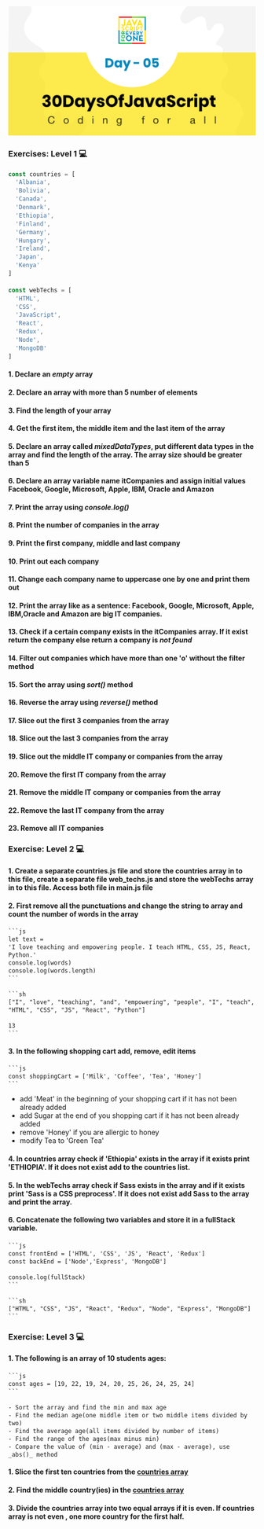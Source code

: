 
![day_1_1](https://github.com/Asabeneh/30-Days-Of-JavaScript/raw/master/images/banners/day_1_5.png)
### Exercises: Level 1 💻 
```js
const countries = [
  'Albania',
  'Bolivia',
  'Canada',
  'Denmark',
  'Ethiopia',
  'Finland',
  'Germany',
  'Hungary',
  'Ireland',
  'Japan',
  'Kenya'
]

const webTechs = [
  'HTML',
  'CSS',
  'JavaScript',
  'React',
  'Redux',
  'Node',
  'MongoDB'
]
```

#### 1. Declare an _empty_ array
#### 2. Declare an array with more than 5 number of elements
#### 3. Find the length of your array
#### 4. Get the first item, the middle item and the last item of the array
#### 5. Declare an array called _mixedDataTypes_, put different data types in the array and find the length of the array. The array size should  be greater than 5
#### 6. Declare an array variable name itCompanies and assign initial values Facebook, Google, Microsoft, Apple, IBM, Oracle and Amazon
#### 7. Print the array using _console.log()_
#### 8. Print the number of companies in the array
#### 9. Print the first company, middle and last company
#### 10. Print out each company
#### 11. Change each company name  to uppercase one by one and print them out
#### 12. Print the array like as a sentence: Facebook, Google, Microsoft, Apple, IBM,Oracle and Amazon are big IT companies.
#### 13. Check if a certain company exists in the itCompanies array. If it exist return the company else return a company is _not found_
#### 14. Filter out companies which have more than one 'o' without the filter method
#### 15. Sort the array using _sort()_ method
#### 16. Reverse the array using _reverse()_ method
#### 17. Slice out the first 3 companies from the array
#### 18. Slice out the last 3 companies from the array
#### 19. Slice out the middle IT company or companies from the array
#### 20. Remove the first IT company from the array
#### 21. Remove the middle IT company or companies from the array
#### 22. Remove the last IT company from the array
#### 23. Remove all IT companies

### Exercise: Level 2 💻

#### 1. Create a separate countries.js file and store the countries array in to this file, create a separate file web_techs.js and store the webTechs array in to this file. Access both file in main.js file
#### 2. First remove all the punctuations and change the string to array and count the number of words in the array

    ```js
    let text =
    'I love teaching and empowering people. I teach HTML, CSS, JS, React, Python.'
    console.log(words)
    console.log(words.length)
    ```

    ```sh
    ["I", "love", "teaching", "and", "empowering", "people", "I", "teach", "HTML", "CSS", "JS", "React", "Python"]
  
    13
    ```

#### 3. In the following shopping cart add, remove, edit items

    ```js
    const shoppingCart = ['Milk', 'Coffee', 'Tea', 'Honey']
    ```

   - add 'Meat' in the beginning of your shopping cart if it has not been already added
   - add Sugar at the end of you shopping cart if it has not been already added
   - remove 'Honey' if you are allergic to honey
   - modify Tea to 'Green Tea'
#### 4. In countries array check if 'Ethiopia' exists in the array if it exists print 'ETHIOPIA'. If it does not exist add to the countries list.
#### 5. In the webTechs array check if Sass exists in the array  and if it exists print 'Sass is a CSS preprocess'. If it does not exist add Sass to the array and print the array.
#### 6. Concatenate the following two variables and store it in a fullStack variable.

    ```js
    const frontEnd = ['HTML', 'CSS', 'JS', 'React', 'Redux']
    const backEnd = ['Node','Express', 'MongoDB']
  
    console.log(fullStack)
    ```

    ```sh
    ["HTML", "CSS", "JS", "React", "Redux", "Node", "Express", "MongoDB"]
    ```

### Exercise: Level 3 💻

#### 1. The following is an array of 10 students ages:

    ```js
    const ages = [19, 22, 19, 24, 20, 25, 26, 24, 25, 24]
    ```

    - Sort the array and find the min and max age
    - Find the median age(one middle item or two middle items divided by two)
    - Find the average age(all items divided by number of items)
    - Find the range of the ages(max minus min)
    - Compare the value of (min - average) and (max - average), use _abs()_ method
#### 1. Slice the first ten countries from the [countries array](https://github.com/Asabeneh/30DaysOfJavaScript/tree/master/data/countries.js)
#### 2. Find the middle country(ies) in the [countries array](https://github.com/Asabeneh/30DaysOfJavaScript/tree/master/data/countries.js)
#### 3. Divide the countries array into two equal arrays if it is even.  If countries array is not even , one more country for the first half.